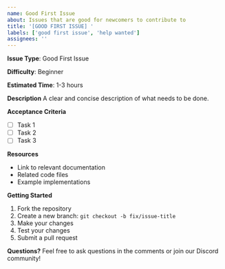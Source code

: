 ```yaml
---
name: Good First Issue
about: Issues that are good for newcomers to contribute to
title: '[GOOD FIRST ISSUE] '
labels: ['good first issue', 'help wanted']
assignees: ''
---
```


**Issue Type**: Good First Issue

**Difficulty**: Beginner

**Estimated Time**: 1-3 hours

**Description**
A clear and concise description of what needs to be done.

**Acceptance Criteria**
- [ ] Task 1
- [ ] Task 2
- [ ] Task 3

**Resources**
- Link to relevant documentation
- Related code files
- Example implementations

**Getting Started**
1. Fork the repository
2. Create a new branch: `git checkout -b fix/issue-title`
3. Make your changes
4. Test your changes
5. Submit a pull request

**Questions?**
Feel free to ask questions in the comments or join our Discord community!
